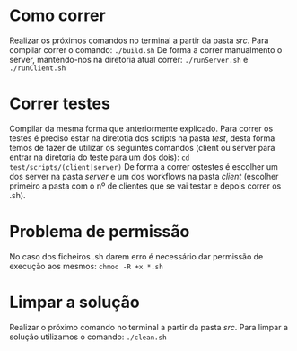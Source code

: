 # Como correr
Realizar os próximos comandos no terminal a partir da pasta _src_.
Para compilar correr o comando: `./build.sh`
De forma a correr manualmento o server, mantendo-nos na diretoria atual correr: `./runServer.sh` e `./runClient.sh`

# Correr testes
Compilar da mesma forma que anteriormente explicado.
Para correr os testes é preciso estar na diretotia dos scripts na pasta _test_, desta forma temos de fazer de utilizar os seguintes comandos (client ou server para entrar na diretoria do teste para um dos dois): `cd test/scripts/(client|server)`
De forma a correr ostestes é escolher um dos server na pasta _server_ e um dos workflows na pasta _client_ (escolher primeiro a pasta com o nº de clientes que se vai testar e depois correr os .sh).

# Problema de permissão
No caso dos ficheiros .sh darem erro é necessário dar permissão de execução aos mesmos: `chmod -R +x *.sh`

# Limpar a solução
Realizar o próximo comando no terminal a partir da pasta _src_.
Para limpar a solução utilizamos o comando: `./clean.sh`
